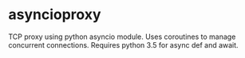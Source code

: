 asyncioproxy
============

TCP proxy using python asyncio module.  Uses coroutines to manage concurrent connections.  Requires python 3.5 for async def and await.
